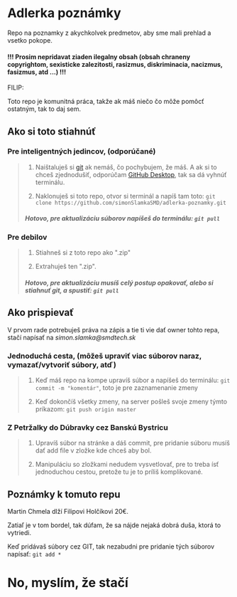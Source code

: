 # Adlerka poznámky

Repo na poznamky z akychkolvek predmetov, aby sme mali prehlad a vsetko pokope.

#### !!! Prosim nepridavat ziaden ilegalny obsah (obsah chraneny copyrightom, sexisticke zalezitosti, rasizmus, diskriminacia, nacizmus, fasizmus, atd ...) !!!

FILIP:

Toto repo je komunitná práca, takže ak máš niečo čo môže pomôcť ostatným, tak to daj sem.


## Ako si toto stiahnúť

### Pre inteligentných jedincov, (odporúčané)

> 1. Naištaluješ si [git](https://git-scm.com/downloads) ak nemáš, čo pochybujem, že máš. A ak si to chceš zjednodušiť, 
> odporúčam [GitHub Desktop](https://desktop.github.com/), tak sa dá vyhnúť terminálu.
>
> 2. Naklonuješ si toto repo, otvor si terminál a napíš tam toto: `git clone https://github.com/simonSlamkaSMD/adlerka-poznamky.git`
>
> ##### Hotovo, pre aktualizáciu súborov napíšeš do terminálu: `git pull`

### Pre debilov

> 1. Stiahneš si z toto repo ako ".zip"
>
> 2. Extrahuješ ten ".zip".
>
> ##### Hotovo, pre aktualizáciu musíš celý postup opakovať, alebo si stiahnuť git, a spustiť: `git pull`

## Ako prispievať

V prvom rade potrebuješ práva na zápis a tie ti vie dať owner tohto repa, stačí napísať na _simon.slamka@smdtech.sk_

### Jednoduchá cesta, (môžeš upraviť viac súborov naraz, vymazať/vytvoriť súbory, atď)

> 1. Keď máš repo na kompe upravíš súbor a napíšeš do terminálu: `git commit -m "komentár"`, toto je pre zaznamenanie zmeny
>
> 2. Keď dokončíš všetky zmeny, na server pošleš svoje zmeny týmto príkazom: `git push origin master`

### Z Petržalky do Dúbravky cez Banskú Bystricu

> 1. Upravíš súbor na stránke a dáš commit, pre pridanie súboru musíš dať add file v zložke kde chceš aby bol.
>
> 2. Manipuláciu so zložkami nedudem vysvetlovať, pre to treba ísť jednoduchou cestou, pretože tu je to príliš komplikované.

## Poznámky k tomuto repu

Martin Chmela dlží Filipovi Holčíkovi 20€.

Zatiaľ je v tom bordel, tak dúfam, že sa nájde nejaká dobrá duša, ktorá to vytriedi.

Keď pridávaš súbory cez GIT, tak nezabudni pre pridanie tých súborov napísať: `git add *`
# No, myslím, že stačí
